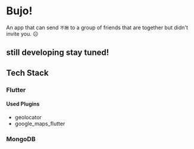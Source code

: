 # Bujo!
An app that can send `不揪` to a group of friends that are together but didn't invite you. ☹️
## still developing stay tuned!

## Tech Stack
### Flutter
#### Used Plugins
- geolocator
- google_maps_flutter
### MongoDB
